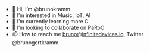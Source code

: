 - 👋 Hi, I’m @brunokramm
- 👀 I’m interested in Music, IoT, AI
- 🌱 I’m currently learning more C
- 💞️ I’m looking to collaborate on PaRoO 
- 📫 How to reach me bruno@infinitedevices.io,  Twitter @brunogertkramm

<!---
brunokramm/brunokramm is a ✨ special ✨ repository because its `README.md` (this file) appears on your GitHub profile.
You can click the Preview link to take a look at your changes.
--->
